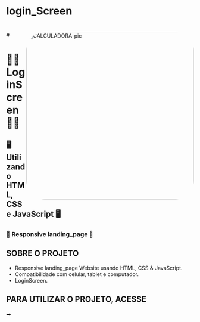 # login_Screen
#
<img align="right" alt="CALCULADORA-pic" height="450" style="border-radius:50px;" src="https://github.com/JVOA02/login_Screen/blob/main/Tela%20de%20login.gif">
#

# 👨‍💻LoginScreen👨‍💻 
## 🖥️ Utilizando HTML, CSS e JavaScript 🖥️
### 📱 Responsive landing_page 📱

## SOBRE O PROJETO
- Responsive landing_page Website usando HTML, CSS & JavaScript.
- Compatibilidade com celular, tablet e computador.
- LoginScreen.

## PARA UTILIZAR O PROJETO, ACESSE
➡️
